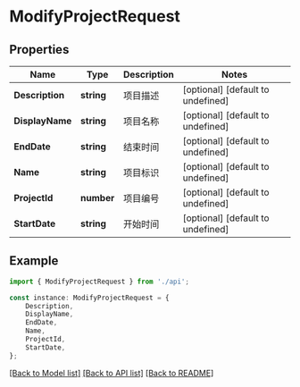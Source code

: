 # ModifyProjectRequest


## Properties

Name | Type | Description | Notes
------------ | ------------- | ------------- | -------------
**Description** | **string** | 项目描述 | [optional] [default to undefined]
**DisplayName** | **string** | 项目名称 | [optional] [default to undefined]
**EndDate** | **string** | 结束时间 | [optional] [default to undefined]
**Name** | **string** | 项目标识 | [optional] [default to undefined]
**ProjectId** | **number** | 项目编号 | [optional] [default to undefined]
**StartDate** | **string** | 开始时间 | [optional] [default to undefined]

## Example

```typescript
import { ModifyProjectRequest } from './api';

const instance: ModifyProjectRequest = {
    Description,
    DisplayName,
    EndDate,
    Name,
    ProjectId,
    StartDate,
};
```

[[Back to Model list]](../README.md#documentation-for-models) [[Back to API list]](../README.md#documentation-for-api-endpoints) [[Back to README]](../README.md)
